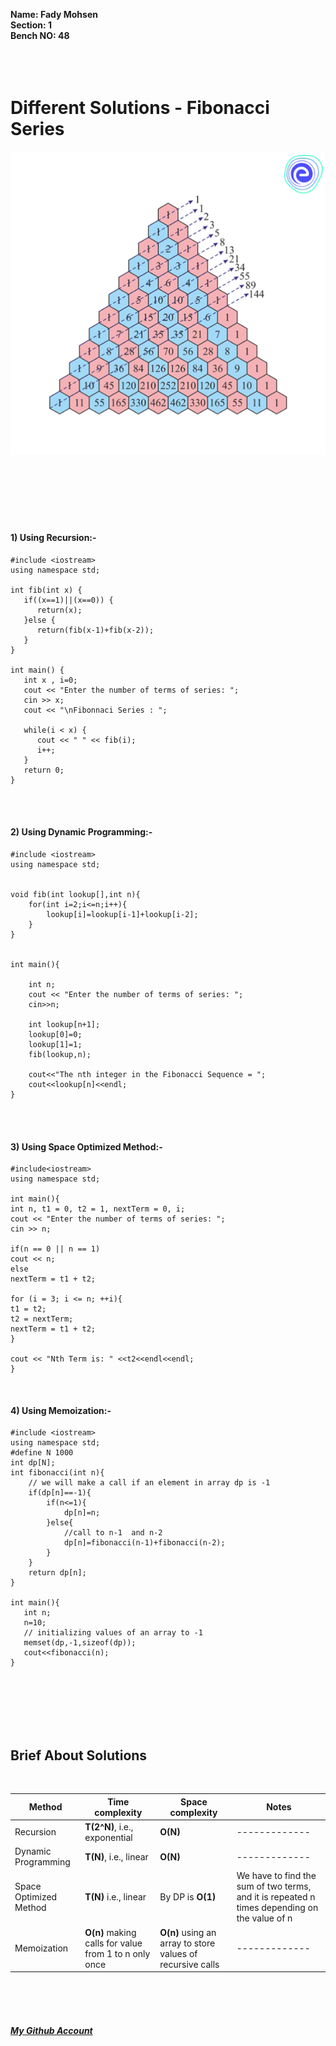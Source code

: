 **Name: Fady Mohsen** <br/>
**Section: 1** <br/>
**Bench NO: 48** <br/>
<br/>
<br/>
<br/>


# Different Solutions - Fibonacci Series
![Fibonacci Series](Fibonacci-series.png) <br/> <br/> <br/> <br/>
<br/>
<br/>
<br/>


#### 1) Using Recursion:-
```
#include <iostream>
using namespace std;

int fib(int x) {
   if((x==1)||(x==0)) {
      return(x);
   }else {
      return(fib(x-1)+fib(x-2));
   }
}

int main() {
   int x , i=0;
   cout << "Enter the number of terms of series: ";
   cin >> x;
   cout << "\nFibonnaci Series : ";
   
   while(i < x) {
      cout << " " << fib(i);
      i++;
   }
   return 0;
}
```
<br/>
<br/>



#### 2) Using Dynamic Programming:-
```
#include <iostream>
using namespace std;


void fib(int lookup[],int n){
    for(int i=2;i<=n;i++){
        lookup[i]=lookup[i-1]+lookup[i-2];
    }
}


int main(){

    int n;
    cout << "Enter the number of terms of series: ";
    cin>>n;

    int lookup[n+1];
    lookup[0]=0;
    lookup[1]=1;
    fib(lookup,n);

    cout<<"The nth integer in the Fibonacci Sequence = ";
    cout<<lookup[n]<<endl;
}
```
<br/>
<br/>

#### 3) Using Space Optimized Method:-
```
#include<iostream>
using namespace std;

int main(){
int n, t1 = 0, t2 = 1, nextTerm = 0, i;
cout << "Enter the number of terms of series: ";
cin >> n;

if(n == 0 || n == 1)
cout << n;
else
nextTerm = t1 + t2;

for (i = 3; i <= n; ++i){
t1 = t2;
t2 = nextTerm;
nextTerm = t1 + t2;
}

cout << "Nth Term is: " <<t2<<endl<<endl;
}
```
<br/>
<bt/>

#### 4) Using Memoization:-
```
#include <iostream>
using namespace std;
#define N 1000
int dp[N];
int fibonacci(int n){
    // we will make a call if an element in array dp is -1
    if(dp[n]==-1){   
        if(n<=1){
            dp[n]=n;
        }else{
            //call to n-1  and n-2
            dp[n]=fibonacci(n-1)+fibonacci(n-2);
        }
    }
    return dp[n];
}

int main(){
   int n;
   n=10;
   // initializing values of an array to -1
   memset(dp,-1,sizeof(dp));
   cout<<fibonacci(n);
}
```
<br/>
<bt/>
<br/>
<br/>
<br/>
<br/>



## Brief About Solutions
<br>

| Method  | Time complexity | Space complexity | Notes |
| ------------- | ------------- | ------------- | ------------- |
| Recursion  | **T(2^N)**, i.e., exponential  | **O(N)**  | ------------- |
| Dynamic Programming  | **T(N)**, i.e., linear  | **O(N)**  | ------------- |
| Space Optimized Method  | **T(N)** i.e., linear | By DP is **O(1)**  | We have to find the sum of two terms, and it is repeated n times depending on the value of n |
| Memoization | **O(n)** making calls for value from 1 to n only once | **O(n)** using an array to store values of recursive calls  | ------------- |



<br/>
<br/>
<br/>



#### [*My Github Account*](https://github.com/fadymohsen/fibnacci-series)
